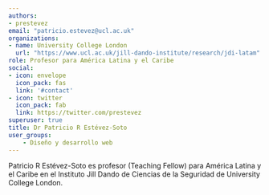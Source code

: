 ```yaml
---
authors:
- prestevez
email: "patricio.estevez@ucl.ac.uk"
organizations:
- name: University College London
  url: "https://www.ucl.ac.uk/jill-dando-institute/research/jdi-latam"
role: Profesor para América Latina y el Caribe
social:
- icon: envelope
  icon_pack: fas
  link: '#contact'
- icon: twitter
  icon_pack: fab
  link: https://twitter.com/prestevez
superuser: true
title: Dr Patricio R Estévez-Soto
user_groups:
    - Diseño y desarrollo web
---
```


Patricio R Estévez-Soto es profesor (Teaching Fellow) para América Latina y el Caribe en el Instituto Jill Dando de Ciencias de la Seguridad de University College London.
